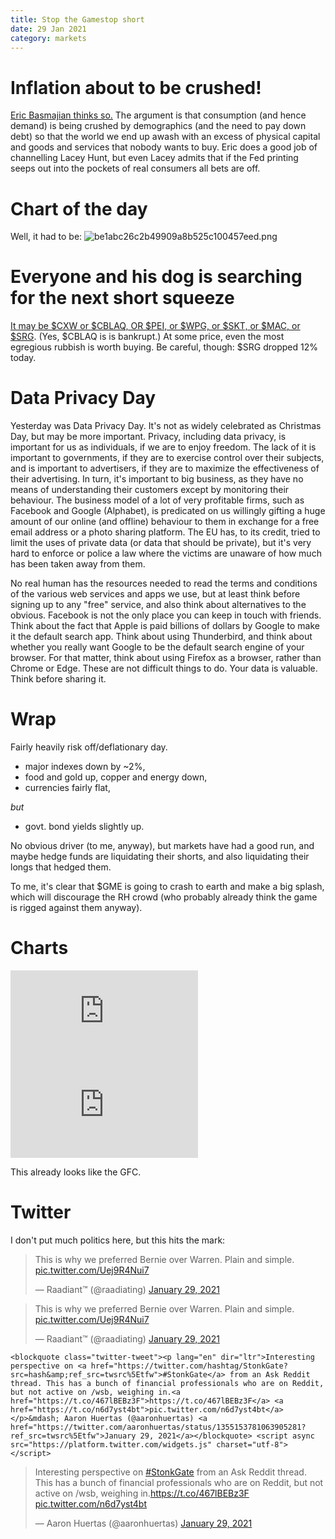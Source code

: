 ```yaml
---
title: Stop the Gamestop short
date: 29 Jan 2021
category: markets
---
```


# Inflation about to be crushed!

[Eric Basmajian thinks so.](https://seekingalpha.com/article/4401343-tlt-long-term-and-short-term-outlook-for-bonds) The argument is that consumption (and hence demand) is being crushed by demographics (and the need to pay down debt) so that the world we end up awash with an excess of physical capital and goods and services that nobody wants to buy. Eric does a good job of channelling Lacey Hunt, but even Lacey admits that if the Fed printing seeps out into the pockets of real consumers all bets are off.

# Chart of the day
Well, it had to be:
![be1abc26c2b49909a8b525c100457eed.png]({attach}be1abc26c2b49909a8b525c100457eed.png)

# Everyone and his dog is searching for the next short squeeze

[It may be $CXW or $CBLAQ, OR $PEI, or $WPG, or $SKT, or $MAC, or $SRG](https://seekingalpha.com/article/4401937-reits-getting-short-squeezed). 
(Yes, $CBLAQ is is bankrupt.) 
At some price, even the most egregious rubbish is worth buying.
Be careful, though: $SRG dropped 12% today.


# Data Privacy Day

Yesterday was Data Privacy Day. 
It's not as widely celebrated as Christmas Day, but may be more important.
Privacy, including data privacy, is important for us as individuals, if we are to enjoy freedom.
The lack of it is important to governments, if they are to exercise control over their subjects, and is important to advertisers, if they are to maximize the effectiveness of their advertising.
In turn, it's important to big business, as they have no means of understanding their customers except by monitoring their behaviour.
The business model of a lot of very profitable firms, such as Facebook and Google (Alphabet), is predicated on us willingly gifting a huge amount of our online (and offline) behaviour to them in exchange for a free email address or a photo sharing platform. 
The EU has, to its credit, tried to limit the uses of private data (or data that should be private), but it's very hard to enforce or police a law where the victims are unaware of how much has been taken away from them.

No real human has the resources needed to read the terms and conditions of the various web services and apps we use, but at least think before signing up to any "free" service, and also think about alternatives to the obvious. 
Facebook is not the only place you can keep in touch with friends. Think about the fact that Apple is paid billions of dollars by Google to make it the default search app. Think about using Thunderbird, and think about whether you really want Google to be the default search engine of your browser. For that matter, think about using Firefox as a browser, rather than Chrome or Edge. These are not difficult things to do. Your data is valuable. Think before sharing it.

# Wrap

Fairly heavily risk off/deflationary day.

- major indexes down by ~2%,
- food and gold up, copper and energy down, 
- currencies fairly flat,

_but_

- govt. bond yields slightly up.

No obvious driver (to me, anyway), but markets have had a good run, and maybe hedge funds are liquidating their shorts, and also liquidating their longs that hedged them. 

To me, it's clear that $GME is going to crash to earth and make a big splash, which will discourage the RH crowd (who probably already think the game is rigged against them anyway).

# Charts

<div class="embed-container"><iframe src="https://fred.stlouisfed.org/graph/graph-landing.php?g=AwIY&width=670&height=475" scrolling="no" frameborder="0" style="overflow:hidden;" allowTransparency="true" loading="lazy"></iframe></div><script src="https://fred.stlouisfed.org/graph/js/embed.js" type="text/javascript"></script><div class="embed-container"><iframe src="https://fred.stlouisfed.org/graph/graph-landing.php?g=AwIY&width=670&height=475" scrolling="no" frameborder="0" style="overflow:hidden;" allowTransparency="true" loading="lazy"></iframe></div><script src="https://fred.stlouisfed.org/graph/js/embed.js" type="text/javascript"></script>

This already looks like the GFC.

# Twitter

I don't put much politics here, but this hits the mark:

<blockquote class="twitter-tweet"><p lang="en" dir="ltr">This is why we preferred Bernie over Warren. Plain and simple. <a href="https://t.co/Uej9R4Nui7">pic.twitter.com/Uej9R4Nui7</a></p>&mdash; Raadiant™ (@raadiating) <a href="https://twitter.com/raadiating/status/1355213827969863681?ref_src=twsrc%5Etfw">January 29, 2021</a></blockquote> <script async src="https://platform.twitter.com/widgets.js" charset="utf-8"></script><blockquote class="twitter-tweet"><p lang="en" dir="ltr">This is why we preferred Bernie over Warren. Plain and simple. <a href="https://t.co/Uej9R4Nui7">pic.twitter.com/Uej9R4Nui7</a></p>&mdash; Raadiant™ (@raadiating) <a href="https://twitter.com/raadiating/status/1355213827969863681?ref_src=twsrc%5Etfw">January 29, 2021</a></blockquote> <script async src="https://platform.twitter.com/widgets.js" charset="utf-8"></script> 

`<blockquote class="twitter-tweet"><p lang="en" dir="ltr">Interesting perspective on <a href="https://twitter.com/hashtag/StonkGate?src=hash&amp;ref_src=twsrc%5Etfw">#StonkGate</a> from an Ask Reddit thread. This has a bunch of financial professionals who are on Reddit, but not active on /wsb, weighing in.<a href="https://t.co/467lBEBz3F">https://t.co/467lBEBz3F</a> <a href="https://t.co/n6d7yst4bt">pic.twitter.com/n6d7yst4bt</a></p>&mdash; Aaron Huertas (@aaronhuertas) <a href="https://twitter.com/aaronhuertas/status/1355153781063905281?ref_src=twsrc%5Etfw">January 29, 2021</a></blockquote> <script async src="https://platform.twitter.com/widgets.js" charset="utf-8"></script>`<blockquote class="twitter-tweet"><p lang="en" dir="ltr">Interesting perspective on <a href="https://twitter.com/hashtag/StonkGate?src=hash&amp;ref_src=twsrc%5Etfw">#StonkGate</a> from an Ask Reddit thread. This has a bunch of financial professionals who are on Reddit, but not active on /wsb, weighing in.<a href="https://t.co/467lBEBz3F">https://t.co/467lBEBz3F</a> <a href="https://t.co/n6d7yst4bt">pic.twitter.com/n6d7yst4bt</a></p>&mdash; Aaron Huertas (@aaronhuertas) <a href="https://twitter.com/aaronhuertas/status/1355153781063905281?ref_src=twsrc%5Etfw">January 29, 2021</a></blockquote> <script async src="https://platform.twitter.com/widgets.js" charset="utf-8"></script> 